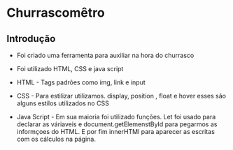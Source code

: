 # Churrascomêtro

## Introdução

* Foi criado uma ferramenta para auxiliar na hora do churrasco 

* Foi utilizado HTML, CSS e java script

* HTML - Tags padrões como img, link e input

* CSS - Para estilizar utilizamos. display, position , float e hover esses são alguns estilos utilizados no CSS

* Java Script - Em sua maioria foi utilizado funções. Let foi usado para declarar as váriaveis e document.getElemenstById para pegarmos as informçoes do HTML. E por fim innerHTMl para aparecer as escritas com os cálculos na página.